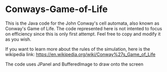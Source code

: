 # Conways-Game-of-Life

This is the Java code for the John Conway's cell automata, also known as Conway's Game of Life. The code represented here is not
intented to focus on efficiency since this is only first attempt. Feel free to copy and modify it as you wish.

If you want to learn more about the rules of the simulation, here is the wikipedia link:
https://en.wikipedia.org/wiki/Conway%27s_Game_of_Life

The code uses JPanel and BufferedImage to draw onto the screen
